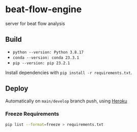 # beat-flow-engine

server for beat flow analysis

## Build

- `python --version: Python 3.8.17`
- `conda --version: conda 23.3.1`
- `pip --version: pip 23.2.1`

Install dependencies with `pip install -r requirements.txt`.

## Deploy

Automatically on `main/develop` branch push, using [Heroku](https://engine.beatfusion.app)

### Freeze Requirements

```bash
pip list --format=freeze > requirements.txt
```
